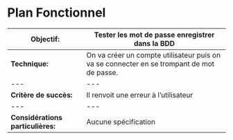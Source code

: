 # Plan Fonctionnel

 **Objectif:**                   | Tester les mot de passe enregistrer dans la BDD
---                              |---         
  **Technique:**                 | On va créer un compte utilisateur puis on va se connecter en se trompant de mot de passe.
---                              |---          
**Critère de succès:**           | Il renvoit une erreur à l’utilisateur
---                              |---       
**Considérations particulières:**| Aucune spécification
